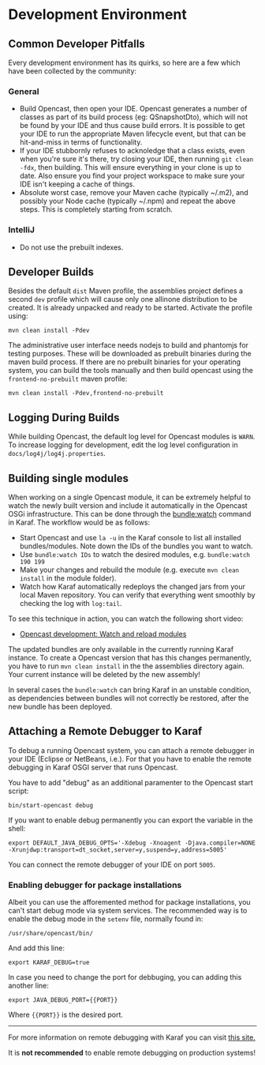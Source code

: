 Development Environment
=======================

Common Developer Pitfalls
-------------------------

Every development environment has its quirks, so here are a few which have been collected by the community:

### General
- Build Opencast, then open your IDE.  Opencast generates a number of classes as part of its build process (eg:
  QSnapshotDto), which will not be found by your IDE and thus cause build errors.  It is possible to get your IDE
  to run the appropriate Maven lifecycle event, but that can be hit-and-miss in terms of functionality.
- If your IDE stubbornly refuses to acknoledge that a class exists, even when you're sure it's there, try closing your
  IDE, then running `git clean -fdx`, then building.  This will ensure everything in your clone is up to date.  Also
  ensure you find your project workspace to make sure your IDE isn't keeping a cache of things.
- Absolute worst case, remove your Maven cache (typically ~/.m2), and possibly your Node cache (typically ~/.npm) and
  repeat the above steps.  This is completely starting from scratch.

### IntelliJ
- Do not use the prebuilt indexes.

Developer Builds
----------------

Besides the default `dist` Maven profile, the assemblies project defines a second `dev` profile which will cause only
one allinone distribution to be created. It is already unpacked and ready to be started. Activate the profile using:

    mvn clean install -Pdev

The administrative user interface needs nodejs to build and phantomjs for testing purposes. These will be downloaded as
prebuilt binaries during the maven build process. If there are no prebuilt binaries for your operating system, you can
build the tools manually and then build opencast using the `frontend-no-prebuilt` maven profile:

    mvn clean install -Pdev,frontend-no-prebuilt

Logging During Builds
---------------------

While building Opencast, the default log level for Opencast modules is `WARN`. To increase logging for development,
edit the log level configuration in `docs/log4j/log4j.properties`.

Building single modules
-----------------------

When working on a single Opencast module, it can be extremely helpful to watch the newly built version and include
it automatically in the Opencast OSGi infrastructure. This can be done through the
[bundle:watch](https://karaf.apache.org/manual/latest/commands/bundle-watch.html) command in Karaf. The workflow would
be as follows:

* Start Opencast and use `la -u` in the Karaf console to list all installed bundles/modules. Note down the IDs of the
  bundles you want to watch.
* Use `bundle:watch IDs` to watch the desired modules, e.g. `bundle:watch 190 199`
* Make your changes and rebuild the module (e.g. execute `mvn clean install` in the module folder).
* Watch how Karaf automatically redeploys the changed jars from your local Maven repository. You can verify that
  everything went smoothly by checking the log with `log:tail`.

To see this technique in action, you can watch the following short video:

* [Opencast development: Watch and reload modules](https://asciinema.org/a/348132)

The updated bundles are only available in the currently running Karaf instance. To create a Opencast version that has
this changes permanently, you have to run `mvn clean install` in the the assemblies directory again. Your current
instance will be deleted by the new assembly!

In several cases the `bundle:watch` can bring Karaf in an unstable condition, as dependencies between bundles will not
correctly be restored, after the new bundle has been deployed.


Attaching a Remote Debugger to Karaf
------------------------------------

To debug a running Opencast system, you can attach a remote debugger in your IDE (Eclipse or NetBeans, i.e.). For that
you have to enable the remote debugging in Karaf OSGI server that runs Opencast.

You have to add "debug" as an additional paramenter to the Opencast start script:

    bin/start-opencast debug

If you want to enable debug permanently you can export the variable in the shell:

    export DEFAULT_JAVA_DEBUG_OPTS='-Xdebug -Xnoagent -Djava.compiler=NONE -Xrunjdwp:transport=dt_socket,server=y,suspend=y,address=5005'

You can connect the remote debugger of your IDE on port `5005`.

### Enabling debugger for package installations

Albeit you can use the afforemented method for package installations, you can't start debug mode via system services.
The recommended way is to enable the debug mode in the `setenv` file, normally found in:

    /usr/share/opencast/bin/

And add this line:

    export KARAF_DEBUG=true

In case you need to change the port for debbuging, you can adding this another line:

    export JAVA_DEBUG_PORT={{PORT}}

Where `{{PORT}}` is the desired port.


***
For more information on remote debugging with Karaf you can visit [this
site.](https://karaf.apache.org/manual/latest/#_debugging)

It is **not recommended** to enable remote debugging on production systems!

